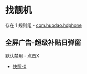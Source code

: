 # 找靓机

存在 1 规则组 - [com.huodao.hdphone](/src/apps/com.huodao.hdphone.ts)

## 全屏广告-超级补贴日弹窗

默认禁用 - 点击X

- [快照-0](https://i.gkd.li/i/13927567)
